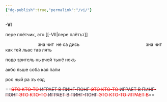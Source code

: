 ```yaml
---
{"dg-publish":true,"permalink":"/vi/"}
---
```


**-VI**

пере плётчик, это [[-VII\|пере плётът]]

                          зна чит  не са дись
                          
                          зна чит как тей льас тав лять

подо зритель нырчей тынё нокъ

акбо льше соба кая папи

рос ный ра зъ езд



==<span style="color:rgb(237, 7, 7)">~~ЭТО КТО-ТО <span style="color:rgb(39, 47, 62)">ИГРАЕТ В ПИНГ-ПОНГ</span> ЭТО КТО-ТО <span style="color:rgb(39, 47, 62)">ИГРАЕТ В ПИНГ-ПОНГ</span> ЭТО КТО-ТО <span style="color:rgb(39, 47, 62)">ИГРАЕТ В ПИНГ-ПОНГ</span> ЭТО КТО-ТО ИГРАЕТ В~~</span>==